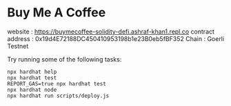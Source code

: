 # Buy Me A Coffee

website : https://buymecoffee-solidity-defi.ashraf-khan1.repl.co
contract address : 0x19d4E72188DC450410953198b1e23B0eb5fBF352
Chain : Goerli Testnet

Try running some of the following tasks:

```shell
npx hardhat help
npx hardhat test
REPORT_GAS=true npx hardhat test
npx hardhat node
npx hardhat run scripts/deploy.js
```

